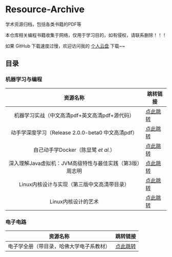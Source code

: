 # Resource-Archive
学术资源归档，包括各类书籍的PDF等

本仓库相关编程书籍收集于网络，仅用于学习目的，如有侵权，请联系删除！！！

如果 GitHub 下载速度过慢，欢迎访问我的 [个人云盘](https://pan.aayu.today) 下载~~

## 目录
### 机器学习与编程
| 资源名称 | 跳转链接 |
| :---------------------:  | ------------------------ |
| 机器学习实战（中文高清pdf+英文高清pdf+源代码） | [点此跳转](./books/机器学习实战/) |
| 动手学深度学习（Release 2.0.0-beta0 中文高清pdf） | [点此跳转](./books/动手学深度学习/) |
| 自己动手学Docker（陈显鹭 *et al.*） | [点此跳转](./books/自己动手学Docker/) |
| 深入理解Java虚拟机：JVM高级特性与最佳实践（第3版）周志明 | [点此跳转](./books/深入理解Java虚拟机/) |
| Linux内核设计与实现（第三版中文高清带目录） | [点此跳转](./books/Linux内核设计与实现/) |
| Linux内核设计的艺术 | [点此跳转](./books/Linux内核设计的艺术/) |

### 电子电路
| 资源名称 | 跳转链接 |
| :---------------------:  | ------------------------ |
| 电子学全册（带目录，哈佛大学电子系教材） | [点此跳转](https://pan.aayu.today/?dir=/编程相关书籍/电子学全册) |
